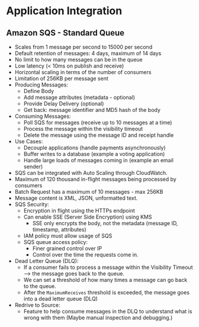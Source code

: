 # Application Integration
## Amazon SQS - Standard Queue
- Scales from 1 message per second to 15000 per second
- Default retention of messages: 4 days, maximum of 14 days
- No limit to how many messages can be in the queue
- Low latency (< 10ms on publish and receive)
- Horizontal scaling in terms of the number of consumers
- Limitation of 256KB per message sent
- Producing Messages:
  - Define Body
  - Add message attributes (metadata - optional)
  - Provide Delay Delivery (optional)
  - Get back: message identifier and MD5 hash of the body
- Consuming Messages:
  - Poll SQS for messages (receive up to 10 messages at a time)
  - Process the message within the visibility timeout
  - Delete the message using the message ID and receipt handle
- Use Cases:
  - Decouple applications (handle payments asynchronously)
  - Buffer writes to a database (example a voting application)
  - Handle large loads of messages coming in (example an email sender)
- SQS can be integrated with Auto Scaling through CloudWatch.
- Maximum of 120 thousand in-flight messages being processed by consumers
- Batch Request has a maximum of 10 messages - max 256KB
- Message content is XML, JSON, unformatted text.
- SQS Security:
  - Encryption in flight using the HTTPs endpoint
  - Can enable SSE (Server Side Encryption) using KMS
    - SSE only encrypts the body, not the metadata (message ID, timestamp, attributes)
  - IAM policy must allow usage of SQS
  - SQS queue access policy:
    - Finer grained control over IP
    - Control over the time the requests come in.
- Dead Letter Queue (DLQ):
  - If a consumer fails to process a message within the Visibility Timeout --> the message goes back to the queue.
  - We can set a threshold of how many times a message can go back to the queue.
  - After the `MaximumReceives` threshold is exceeded, the message goes into a dead letter queue (DLQ)
- Redrive to Source:
  - Feature to help consume messages in the DLQ to understand what is wrong with them (Maybe manual inspection and debugging.)